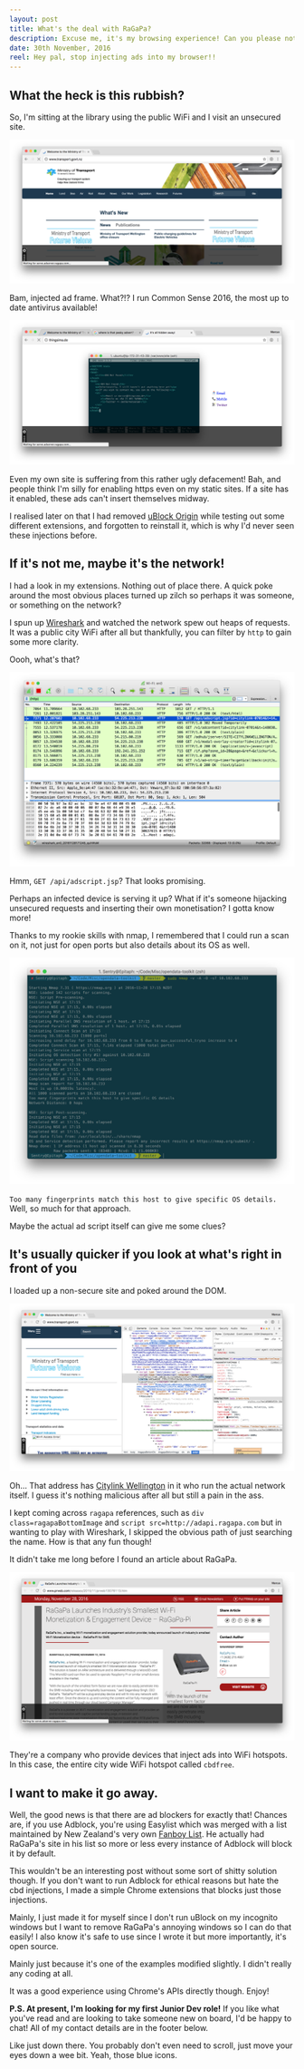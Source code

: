 ```yaml
---
layout: post
title: What's the deal with RaGaPa?
description: Excuse me, it's my browsing experience! Can you please not mess with it?!
date: 30th November, 2016
reel: Hey pal, stop injecting ads into my browser!!
---
```


## What the heck is this rubbish?

So, I'm sitting at the library using the public WiFi and I visit an unsecured site.

[![Ministry of Transport face with injection in front of it][1]][1]

[1]: /img/ragapa/mot-injection.png

Bam, injected ad frame. What?!? I run Common Sense 2016, the most up to date antivirus available!

[![Even my own site had it since I disabled https][2]][2]


[2]: /img/ragapa/thingsimade-injection.png

Even my own site is suffering from this rather ugly defacement! Bah, and people think I'm silly for enabling https even on my static sites. If a site has it enabled, these ads can't insert themselves midway.

I realised later on that I had removed [uBlock Origin](https://chrome.google.com/webstore/detail/ublock-origin/cjpalhdlnbpafiamejdnhcphjbkeiagm?hl=en) while testing out some different extensions, and forgotten to reinstall it, which is why I'd never seen these injections before.

## If it's not me, maybe it's the network!

I had a look in my extensions. Nothing out of place there. A quick poke around the most obvious places turned up zilch so perhaps it was someone, or something on the network?

I spun up [Wireshark](https://wireshark.org) and watched the network spew out heaps of requests. It was a public city WiFi after all but thankfully, you can filter by `http` to gain some more clarity.

Oooh, what's that?

[![The Wireshark captures from Wellington Library][3]][3]

[3]: /img/ragapa/wireshark.png

Hmm, `GET /api/adscript.jsp`? That looks promising.

Perhaps an infected device is serving it up? What if it's someone hijacking unsecured requests and inserting their own monetisation? I gotta know more!

Thanks to my rookie skills with nmap, I remembered that I could run a scan on it, not just for open ports but also details about its OS as well.

[![nmap output from the Wellington Library scan][4]][4]

[4]: /img/ragapa/cbdfree-nmap.png

`Too many fingerprints match this host to give specific OS details.` Well, so much for that approach.

Maybe the actual ad script itself can give me some clues?

## It's usually quicker if you look at what's right in front of you

I loaded up a non-secure site and poked around the DOM.

[![Developer tools in Google Chrome showing injected Javascript][5]][5]

[5]: /img/ragapa/script.png

Oh... That address has [Citylink Wellington](http://www.citylink.co.nz/) in it who run the actual network itself. I guess it's nothing malicious after all but still a pain in the ass.

I kept coming across `ragapa` references, such as `div class=ragapaBottomImage` and `script src=http://adapi.ragapa.com` but in wanting to play with Wireshark, I skipped the obvious path of just searching the name. How is that any fun though!

It didn't take me long before I found an article about RaGaPa.

[![An article about the RaGaPa ad injection device][6]][6]

[6]: /img/ragapa/ragapa-article.png

They're a company who provide devices that inject ads into WiFi hotspots. In this case, the entire city wide WiFi hotspot called `cbdfree`.

## I want to make it go away.

Well, the good news is that there are ad blockers for exactly that! Chances are, if you use Adblock, you're using Easylist which was merged with a list maintained by New Zealand's very own [Fanboy List](https://fanboy.co.nz/). He actually had RaGaPa's site in his list so more or less every instance of Adblock will block it by default.

This wouldn't be an interesting post without some sort of shitty solution though. If you don't want to run Adblock for ethical reasons but hate the cbd injections, I made a simple Chrome extensions that blocks just those injections.

Mainly, I just made it for myself since I don't run uBlock on my incognito windows but I want to remove RaGaPa's annoying windows so I can do that easily! I also know it's safe to use since I wrote it but more importantly, it's open source.

Mainly just because it's one of the examples modified slightly. I didn't really any coding at all.

It was a good experience using Chrome's APIs directly though. Enjoy!

**P.S. At present, I'm looking for my first Junior Dev role!** If you like what you've read and are looking to take someone new on board, I'd be happy to chat! All of my contact details are in the footer below.

Like just down there. You probably don't even need to scroll, just move your eyes down a wee bit. Yeah, those blue icons.
